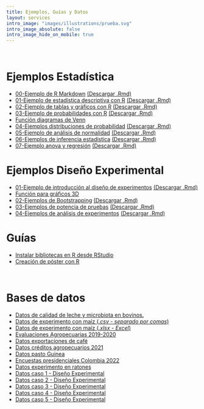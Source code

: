 ```yaml
---
title: Ejemplos, Guías y Datos
layout: services
intro_image: "images/illustrations/prueba.svg"
intro_image_absolute: false
intro_image_hide_on_mobile: true
---
```


<br>

# Ejemplos Estadística

- [00-Ejemplo de R Markdown](/temas/Guides/examples_statistics/01-Ejemplo-rmarkdown.html) [(Descargar .Rmd)](/temas/Guides/examples_statistics/01-Ejemplo-rmarkdown.zip)
- [01-Ejemplo de estadística descriptiva con R](https://rpubs.com/Edimer/881462) [(Descargar .Rmd)](/temas/Guides/examples_statistics/02-DescriptivaR1.zip)
- [02-Ejemplo de tablas y gráficos con R](https://rpubs.com/Edimer/884435) [(Descargar .Rmd)](/temas/Guides/examples_statistics/03-TablasGraficos.zip)
- [03-Ejemplo de probabilidades con R](https://rpubs.com/Edimer/900795) [(Descargar .Rmd)](/temas/Guides/examples_statistics/04-Simulaciones-Probabilidad.zip)
- [Función diagramas de Venn](/temas/Guides/examples_statistics/diagramas_venn.R)
- [04-Ejemplos distribuciones de probabilidad](https://rpubs.com/Edimer/901198) [(Descargar .Rmd)](/temas/Guides/examples_statistics/05-distribuciones-probabilidad.zip)
- [05-Ejemplo de análisis de normalidad](https://rpubs.com/Edimer/909024) [(Descargar .Rmd)](/temas/Guides/examples_statistics/06-Pruebas-Normalidad.zip)
- [06-Ejemplos de inferencia estadística](https://rpubs.com/Edimer/909386) [(Descargar .Rmd)](/temas/Guides/examples_statistics/07-Inferencia.zip)
- [07-Ejemplo anova y regresión]() [(Descargar .Rmd)](/temas/Guides/examples_statistics/08-Anova.zip)

# Ejemplos Diseño Experimental

- [01-Ejemplo de introducción al diseño de experimentos](https://rpubs.com/Edimer/876323) [(Descargar .Rmd)](/temas/Guides/examples_experimental_design/01-Ejemplo-PaperMicrobiota.zip)
- [Función para gráficos 3D](/temas/Guides/examples_experimental_design/plot3d_regresion.R)
- [02-Ejemplos de Bootstrapping](https://rpubs.com/Edimer/898907) [(Descargar .Rmd)](/temas/Guides/examples_experimental_design/02-Muestreo-Bootstrapping.zip)
- [03-Ejemplos de potencia de pruebas](https://rpubs.com/Edimer/901843) [(Descargar .Rmd)](/temas/Guides/examples_experimental_design/03-Potencia-Pruebas.zip)
- [04-Ejemplos de análisis de experimentos](https://rpubs.com/Edimer/907629) [(Descargar .Rmd)](/temas/Guides/examples_experimental_design/04-AnalisisExperimentos.zip)

# Guías

- [Instalar bibliotecas en R desde RStudio](/temas/Guides/01-InstallPackage.html)
- [Creación de póster con R](/temas/Guides/examples_experimental_design/poster-plantilla.zip)

<br>

# Bases de datos

- [Datos de calidad de leche y microbiota en bovinos.](/temas/data/Simpson-Calidad-Leche.xls)
- [Datos de experimento con maíz (*.csv - separado por comas*)](/temas/data/ExperimentoMaiz.csv)
- [Datos de experimento con maíz (*.xlsx - Excel*)](/temas/data/ExperimentoMaiz.xlsx)
- [Evaluaciones Agropecuarias 2019-2020](/temas/data/Evaluaciones_Agropecuarias_Municipales___EVA._2019_-_2020.csv)
- [Datos exportaciones de café](/temas/data/DatosExportacionesPunto3.xlsx)
- [Datos créditos agropecuarios 2021](/temas/data/creditos_colombia_genero.Rds)
- [Datos pasto Guinea](/temas/data/pasto_guinea.Rds)
- [Encuestas presidenciales Colombia 2022](/temas/data/EncuestasColombia2022-Update.csv)
- [Datos experimento en ratones](/temas/data/experimento_ratones.xlsx)
- [Datos caso 1 - Diseño Experimental](/temas/data/EVA-Depurada.csv)
- [Datos caso 2 - Diseño Experimental](/temas/data/Suelos-Depurada.csv)
- [Datos caso 3 - Diseño Experimental](/temas/data/Agricola-Depurada.csv)
- [Datos caso 4 - Diseño Experimental](/temas/data/Alimentro-Depurada.csv)
- [Datos caso 5 - Diseño Experimental](/temas/data/PapaCanadá-Depurada.csv)